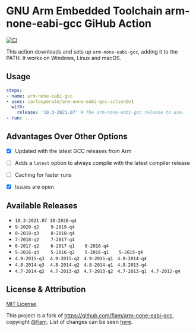 # GNU Arm Embedded Toolchain arm-none-eabi-gcc GiHub Action

[![CI](https://github.com/carlosperate/arm-none-eabi-gcc-action/actions/workflows/test.yml/badge.svg)](https://github.com/carlosperate/arm-none-eabi-gcc-action/actions/workflows/test.yml)

This action downloads and sets up `arm-none-eabi-gcc`, adding it to the PATH.
It works on Windows, Linux and macOS.


## Usage

```yaml
steps:
- name: arm-none-eabi-gcc
- uses: carlosperate/arm-none-eabi-gcc-action@v1
  with:
    release: '10.3-2021.07' # The arm-none-eabi-gcc release to use.
- run: ...
```


## Advantages Over Other Options

- [x] Updated with the latest GCC releases from Arm
- [ ] Adds a `latest` option to always compile with the latest compiler release
- [ ] Caching for faster runs
- [x] Issues are open


## Available Releases

- `10.3-2021.07` &nbsp;`10-2020-q4`
- `9-2020-q2` &nbsp;&nbsp;&nbsp;&nbsp;&nbsp;&nbsp; `9-2019-q4`
- `8-2019-q3` &nbsp;&nbsp;&nbsp;&nbsp;&nbsp;&nbsp; `8-2018-q4`
- `7-2018-q2` &nbsp;&nbsp;&nbsp;&nbsp;&nbsp;&nbsp; `7-2017-q4`
- `6-2017-q2` &nbsp;&nbsp;&nbsp;&nbsp;&nbsp;&nbsp; `6-2017-q1` &nbsp;&nbsp;&nbsp;&nbsp;&nbsp; `6-2016-q4`
- `5-2016-q3` &nbsp;&nbsp;&nbsp;&nbsp;&nbsp;&nbsp; `5-2016-q2` &nbsp;&nbsp;&nbsp;&nbsp;&nbsp; `5-2016-q1` &nbsp;&nbsp;&nbsp;&nbsp;&nbsp; `5-2015-q4`
- `4.9-2015-q3` &nbsp;&nbsp; `4.9-2015-q2` &nbsp; `4.9-2015-q1` &nbsp; `4.9-2014-q4`
- `4.8-2014-q3` &nbsp;&nbsp; `4.8-2014-q2` &nbsp; `4.8-2014-q1` &nbsp; `4.8-2013-q4`
- `4.7-2014-q2` &nbsp;&nbsp; `4.7-2013-q3` &nbsp; `4.7-2013-q2` &nbsp; `4.7-2013-q1` &nbsp; `4.7-2012-q4`


## License & Attribution

[MIT License](LICENSE).

This project is a fork of https://github.com/fiam/arm-none-eabi-gcc, copyright
[@fiam](https://github.com/fiam). List of changes can be seen
[here](https://github.com/carlosperate/arm-none-eabi-gcc-action/compare/4cecd3f99905c1c296edf75f570b9e68993be22f...main).
